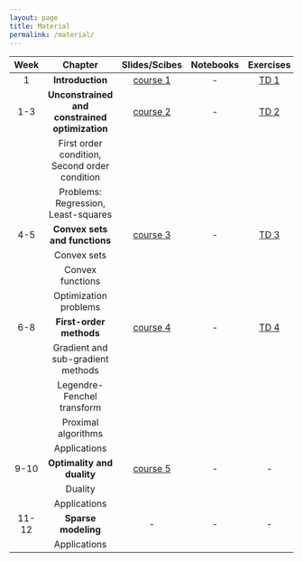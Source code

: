 ```yaml
---
layout: page
title: Material
permalink: /material/
---
```



| Week |  Chapter                                          | Slides/Scibes                    | Notebooks | Exercises 
|:----:|:-------------------------------------------------:|:--------------------------------:|:---------:|:---------:     
|  1   | **Introduction**                                  |   [course 1](../td/course1.pdf)  |   -       |  [TD 1](../td/td1.pdf)
|  1-3 | **Unconstrained and constrained optimization**    |   [course 2](../td/course2.pdf)  |   -       |  [TD 2](../td/td2.pdf)
|      | First order condition, Second order condition     |                                  |           |  
|      | Problems: Regression, Least-squares               |                                  |           |  
|  4-5 | **Convex sets and functions**                     |   [course 3](../td/course3.pdf)  |   -       |  [TD 3](../td/td3.pdf)
|      | Convex sets                                       |                                  |           |  
|      | Convex functions                                  |                                  |           |  
|      | Optimization problems                             |                                  |           |  
| 6-8  | **First-order methods**                           |   [course 4](../td/course4.pdf)  |   -       |  [TD 4](../td/td4.pdf)
|      | Gradient and sub-gradient methods                 |                                  |           |  
|      | Legendre-Fenchel transform                        |                                  |           |  
|      | Proximal algorithms                               |                                  |           |  
|      | Applications                                      |                                  |           |  
|9-10  | **Optimality and duality**                        |   [course 5](../td/course5.pdf)  |   -       |  -
|      | Duality                                           |                                  |           |  
|      | Applications                                      |                                  |           |  
|11-12 | **Sparse modeling**                               |   -                              |   -       |  -
|      | Applications                                      |                                  |           |  